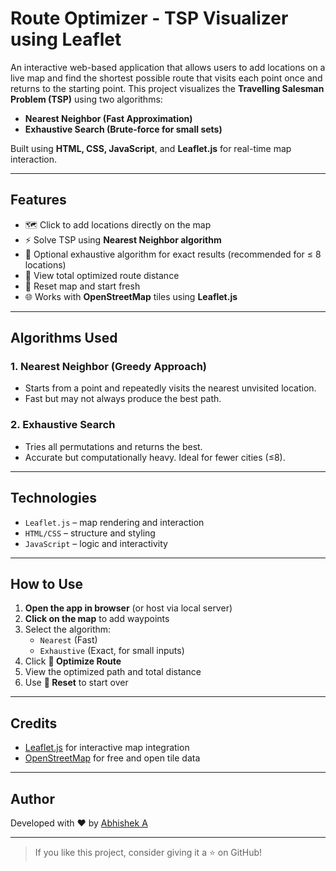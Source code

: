 # Route Optimizer - TSP Visualizer using Leaflet

An interactive web-based application that allows users to add locations on a live map and find the shortest possible route that visits each point once and returns to the starting point. This project visualizes the **Travelling Salesman Problem (TSP)** using two algorithms:

- **Nearest Neighbor (Fast Approximation)**
- **Exhaustive Search (Brute-force for small sets)**

Built using **HTML, CSS, JavaScript**, and **Leaflet.js** for real-time map interaction.

---

## Features

- 🗺️ Click to add locations directly on the map
- ⚡ Solve TSP using **Nearest Neighbor algorithm**
- 🧠 Optional exhaustive algorithm for exact results (recommended for ≤ 8 locations)
- 📏 View total optimized route distance
- 🔄 Reset map and start fresh
- 🌐 Works with **OpenStreetMap** tiles using **Leaflet.js**

---

## Algorithms Used

### 1. Nearest Neighbor (Greedy Approach)
- Starts from a point and repeatedly visits the nearest unvisited location.
- Fast but may not always produce the best path.

### 2. Exhaustive Search
- Tries all permutations and returns the best.
- Accurate but computationally heavy. Ideal for fewer cities (≤8).

---

## Technologies

- `Leaflet.js` – map rendering and interaction
- `HTML/CSS` – structure and styling
- `JavaScript` – logic and interactivity

---

## How to Use

1. **Open the app in browser** (or host via local server)
2. **Click on the map** to add waypoints
3. Select the algorithm:  
   - `Nearest` (Fast)  
   - `Exhaustive` (Exact, for small inputs)
4. Click **🧮 Optimize Route**
5. View the optimized path and total distance
6. Use **🔄 Reset** to start over

---

## Credits

- [Leaflet.js](https://leafletjs.com/) for interactive map integration
- [OpenStreetMap](https://www.openstreetmap.org/) for free and open tile data

---

## Author

Developed with ❤️ by [Abhishek A](https://github.com/Abhigowda02)

---

> If you like this project, consider giving it a ⭐️ on GitHub!

